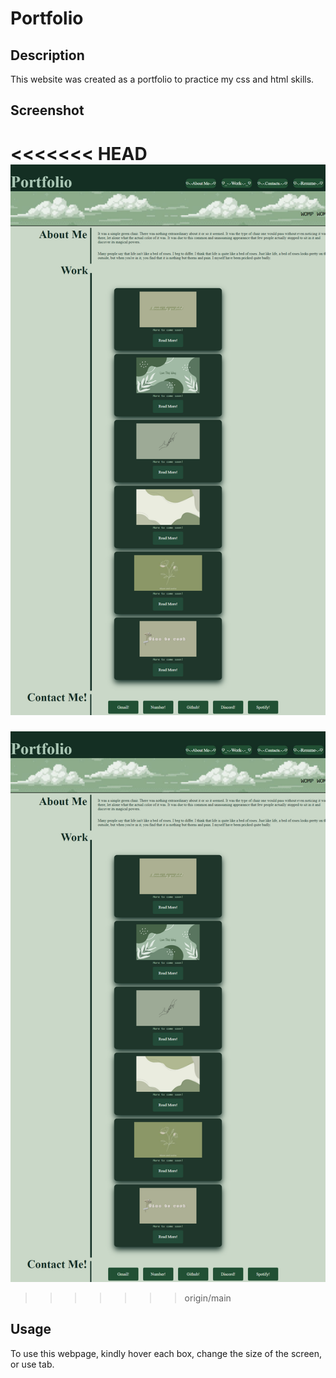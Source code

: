 # Portfolio

## Description

This website was created as a portfolio to practice my css and html skills.


## Screenshot
<<<<<<< HEAD
![Screenshot](/assets/images/Screenshot.png)
=======
![Screenshot](assets/images/hakuxo.github.io_Portfolio_.png)
>>>>>>> origin/main



## Usage

To use this webpage, kindly hover each box, change the size of the screen, or use tab.


